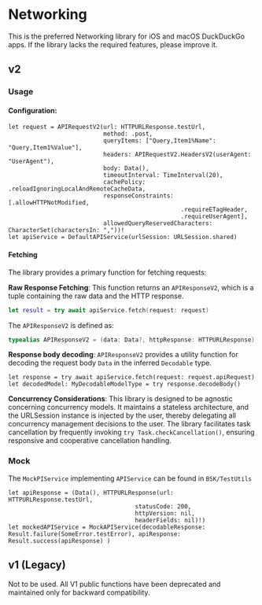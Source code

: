 #  Networking

This is the preferred Networking library for iOS and macOS DuckDuckGo apps.
If the library lacks the required features, please improve it. 

## v2

### Usage

#### Configuration:
```
let request = APIRequestV2(url: HTTPURLResponse.testUrl,
                           method: .post,
                           queryItems: ["Query,Item1%Name": "Query,Item1%Value"],
                           headers: APIRequestV2.HeadersV2(userAgent: "UserAgent"),
                           body: Data(),
                           timeoutInterval: TimeInterval(20),
                           cachePolicy: .reloadIgnoringLocalAndRemoteCacheData,
                           responseConstraints: [.allowHTTPNotModified,
                                                 .requireETagHeader,
                                                 .requireUserAgent],
                           allowedQueryReservedCharacters: CharacterSet(charactersIn: ","))!
let apiService = DefaultAPIService(urlSession: URLSession.shared)
```

#### Fetching

The library provides a primary function for fetching requests:

**Raw Response Fetching**: This function returns an `APIResponseV2`, which is a tuple containing the raw data and the HTTP response.
   
   ```swift
   let result = try await apiService.fetch(request: request)
   ```
   
   The `APIResponseV2` is defined as:
   
   ```swift
   typealias APIResponseV2 = (data: Data?, httpResponse: HTTPURLResponse)
   ```

**Response body decoding**: `APIResponseV2` provides a utility function for decoding the request body `Data` in the inferred `Decodable` type.

```
let response = try await apiService.fetch(request: request.apiRequest)
let decodedModel: MyDecodableModelType = try response.decodeBody()
```


**Concurrency Considerations**: This library is designed to be agnostic concerning concurrency models. It maintains a stateless architecture, and the URLSession instance is injected by the user, thereby delegating all concurrency management decisions to the user. The library facilitates task cancellation by frequently invoking `try Task.checkCancellation()`, ensuring responsive and cooperative cancellation handling.

### Mock

The `MockPIService` implementing `APIService` can be found in `BSK/TestUtils`

```
let apiResponse = (Data(), HTTPURLResponse(url: HTTPURLResponse.testUrl,
                                    statusCode: 200,
                                    httpVersion: nil,
                                    headerFields: nil)!)
let mockedAPIService = MockAPIService(decodableResponse: Result.failure(SomeError.testError), apiResponse: Result.success(apiResponse) )
```

## v1 (Legacy)

Not to be used. All V1 public functions have been deprecated and maintained only for backward compatibility.